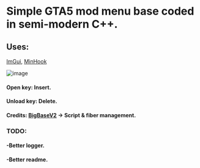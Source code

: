 # Simple GTA5 mod menu base coded in semi-modern C++.
## Uses:
[ImGui](https://github.com/ocornut/imgui), 
[MinHook](https://github.com/TsudaKageyu/minhook)

![image](https://github.com/MarkEcza/syGTABase/assets/85032105/3c305e7d-4fcd-4199-ac70-d3e2548fe5f2)

#### Open key: Insert.
#### Unload key: Delete.

#### Credits: [BigBaseV2](https://github.com/Pocakking/BigBaseV2) -> Script & fiber management.


### TODO:
#### -Better logger.
#### -Better readme.
